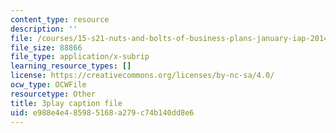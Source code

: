 ```yaml
---
content_type: resource
description: ''
file: /courses/15-s21-nuts-and-bolts-of-business-plans-january-iap-2014/e988e4e485985168a279c74b140dd8e6_Lau7bwQAWr4.vtt
file_size: 88866
file_type: application/x-subrip
learning_resource_types: []
license: https://creativecommons.org/licenses/by-nc-sa/4.0/
ocw_type: OCWFile
resourcetype: Other
title: 3play caption file
uid: e988e4e4-8598-5168-a279-c74b140dd8e6
---
```

